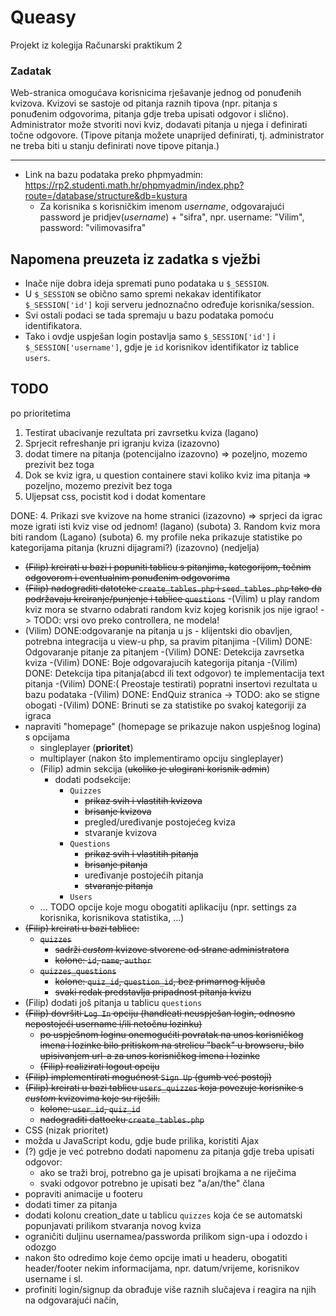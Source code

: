 # Queasy
Projekt iz kolegija Računarski praktikum 2

### Zadatak
Web-stranica omogućava korisnicima rješavanje jednog od ponuđenih kvizova. Kvizovi se sastoje od pitanja raznih tipova (npr. pitanja s ponuđenim odgovorima, pitanja gdje treba upisati odgovor i slično). Administrator može stvoriti novi kviz, dodavati pitanja u njega i definirati točne odgovore. (Tipove pitanja možete unaprijed definirati, tj. administrator ne treba biti u stanju definirati nove tipove pitanja.)

---
- Link na bazu podataka preko phpmyadmin: https://rp2.studenti.math.hr/phpmyadmin/index.php?route=/database/structure&db=kustura
  - Za korisnika s korisničkim imenom _username_, odgovarajući password je pridjev(_username_) + "sifra", npr. username: "Vilim", password: "vilimovasifra"

## Napomena preuzeta iz zadatka s vježbi
- Inače nije dobra ideja spremati puno podataka u `$_SESSION`.
- U `$_SESSION` se obično samo spremi nekakav identifikator `$_SESSION['id']` koji serveru jednoznačno određuje korisnika/session.
- Svi ostali podaci se tada spremaju u bazu podataka pomoću identifikatora.
- Tako i ovdje uspješan login postavlja samo `$_SESSION['id']` i `$_SESSION['username']`, gdje je `id` korisnikov identifikator iz tablice `users`.

## TODO
po prioritetima
1. Testirat ubacivanje rezultata pri zavrsetku kviza (lagano)
2. Sprjecit refreshanje pri igranju kviza (izazovno) 
5. dodat timere na pitanja (potencijalno izazovno) => pozeljno, mozemo prezivit bez toga
7. Dok se kviz igra, u question containere stavi koliko kviz ima pitanja => pozeljno, mozemo prezivit bez toga
8. Uljepsat css, pocistit kod i dodat komentare 

DONE: 
4. Prikazi sve kvizove na home stranici (izazovno) => sprjeci da igrac moze igrati isti kviz vise od jednom! (lagano) (subota)
3. Random kviz mora biti random (Lagano) (subota)
6. my profile neka prikazuje statistike po kategorijama pitanja (kruzni dijagrami?) (izazovno) (nedjelja)

- ~~(Filip) kreirati u bazi i popuniti tablicu s pitanjima, kategorijom, točnim odgovorom i eventualnim ponuđenim odgovorima~~
- ~~(Filip) nadograditi datoteke `create_tables.php` i `seed_tables.php` tako da podržavaju kreiranje/punjenje i tablice `questions`~~
-(Vilim) u play random kviz mora se stvarno odabrati random kviz kojeg korisnik jos nije igrao! -> TODO: vrsi ovo preko controllera, ne modela!
- (Vilim) DONE:odgovaranje na pitanja u js - klijentski dio obavljen, potrebna integracija u view-u php, sa pravim pitanjima 
  -(Vilim) DONE: Odgovaranje pitanje za pitanjem 
  -(Vilim) DONE: Detekcija zavrsetka kviza 
  -(Vilim) DONE: Boje odgovarajucih kategorija pitanja
  -(Vilim) DONE: Detekcija tipa pitanja(abcd ili text odgovor) te implementacija text pitanja
  -(Vilim) DONE:( Preostaje testirati) popratni insertovi rezultata u bazu podataka
-(Vilim) DONE: EndQuiz stranica -> TODO: ako se stigne obogati
-(Vilim) DONE: Brinuti se za statistike po svakoj kategoriji za igraca
- napraviti "homepage" (homepage se prikazuje nakon uspješnog logina) s opcijama
  - singleplayer (**prioritet**)
  - multiplayer (nakon što implementiramo opciju singleplayer)
  - (Filip) admin sekcija (~~ukoliko je ulogirani korisnik admin~~)
    - dodati podsekcije:
      - `Quizzes`
        - ~~prikaz svih i vlastitih kvizova~~
        - ~~brisanje kvizova~~
        - pregled/uređivanje postojećeg kviza
        - stvaranje kvizova
      - `Questions`
        - ~~prikaz ~~svih~~ i vlastitih pitanja~~
        - ~~brisanje pitanja~~
        - uređivanje postojećih pitanja
        - ~~stvaranje pitanja~~
      - `Users`
  - ... TODO opcije koje mogu obogatiti aplikaciju (npr. settings za korisnika, korisnikova statistika, ...)
- ~~(Filip) kreirati u bazi tablice:~~
  - ~~`quizzes`~~
    - ~~sadrži _custom_ kvizove stvorene od strane administratora~~
    - ~~kolone: `id`, `name`, `author`~~
  - ~~`quizzes_questions`~~
    - ~~kolone: `quiz_id`, `question_id`, bez primarnog ključa~~
    - ~~svaki redak predstavlja pripadnost pitanja kvizu~~
- (Filip) dodati još pitanja u tablicu `questions`
- ~~(Filip) dovršiti `Log In` opciju (handleati neuspješan login, odnosno nepostojeći username i/ili netočnu lozinku)~~
  - ~~po uspješnom loginu onemogućiti povratak na unos korisničkog imena i lozinke bilo pritiskom na strelicu "back" u browseru, bilo upisivanjem url-a za unos korisničkog imena i lozinke~~
  - ~~(Filip) realizirati logout opciju~~
- ~~(Filip) implementirati mogućnost `Sign Up` (gumb već postoji)~~
- ~~(Filip) kreirati u bazi tablicu `users_quizzes` koja povezuje korisnike s _custom_ kvizovima koje su riješili.~~
  - ~~kolone: `user_id`, `quiz_id`~~
  - ~~nadograditi dattoeku `create_tables.php`~~
- CSS (nizak prioritet)
- možda u JavaScript kodu, gdje bude prilika, koristiti Ajax
- (?) gdje je već potrebno dodati napomenu za pitanja gdje treba upisati odgovor:
  - ako se traži broj, potrebno ga je upisati brojkama a ne riječima
  - svaki odgovor potrebno je upisati bez "a/an/the" člana
- popraviti animacije u footeru
- dodati timer za pitanja
- dodati kolonu creation_date u tablicu `quizzes` koja će se automatski popunjavati prilikom stvaranja novog kviza
- ograničiti duljinu usernamea/passworda prilikom sign-upa i odozdo i odozgo
- nakon što odredimo koje ćemo opcije imati u headeru, obogatiti header/footer nekim informacijama, npr. datum/vrijeme, korisnikov username i sl.
- profiniti login/signup da obrađuje više raznih slučajeva i reagira na njih na odgovarajući način, 
